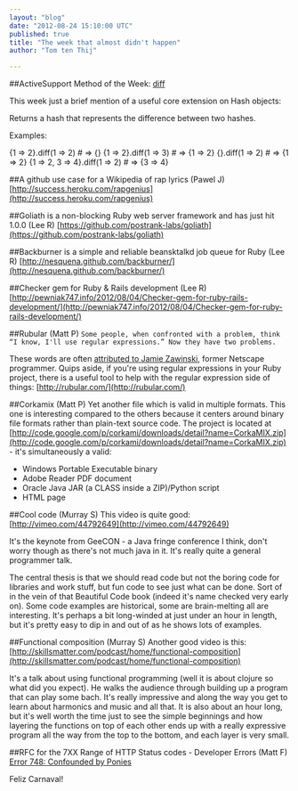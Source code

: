 ```yaml
---
layout: "blog"
date: "2012-08-24 15:10:00 UTC"
published: true
title: "The week that almost didn't happen"
author: "Tom ten Thij"

---
```


##ActiveSupport Method of the Week: [diff](http://api.rubyonrails.org/classes/Hash.html#method-i-diff)

This week just a brief mention of a useful core extension on Hash objects:

Returns a hash that represents the difference between two hashes.

Examples:

{1 => 2}.diff(1 => 2) # => {} {1 => 2}.diff(1 => 3) # => {1 => 2} {}.diff(1 => 2) # => {1 => 2} {1 => 2, 3 => 4}.diff(1 => 2) # => {3 => 4}

 ##A github use case for a Wikipedia of rap lyrics (Pawel J) [http://success.heroku.com/rapgenius](http://success.heroku.com/rapgenius)

##Goliath is a non-blocking Ruby web server framework and has just hit 1.0.0 (Lee R) [https://github.com/postrank-labs/goliath](https://github.com/postrank-labs/goliath)

##Backburner is a simple and reliable beansktalkd job queue for Ruby (Lee R) [http://nesquena.github.com/backburner/](http://nesquena.github.com/backburner/)

##Checker gem for Ruby & Rails development (Lee R) [http://pewniak747.info/2012/08/04/Checker-gem-for-ruby-rails-development/](http://pewniak747.info/2012/08/04/Checker-gem-for-ruby-rails-development/)

##Rubular (Matt P) `Some people, when confronted with a problem, think “I know, I'll use regular expressions.” Now they have two problems.`

These words are often [attributed to Jamie Zawinski](http://regex.info/blog/2006-09-15/247), former Netscape programmer. Quips aside, if you're using regular expressions in your Ruby project, there is a useful tool to help with the regular expression side of things: [http://rubular.com/](http://rubular.com/)

##Corkamix (Matt P) Yet another file which is valid in multiple formats. This one is interesting compared to the others because it centers around binary file formats rather than plain-text source code. The project is located at  [http://code.google.com/p/corkami/downloads/detail?name=CorkaMIX.zip](http://code.google.com/p/corkami/downloads/detail?name=CorkaMIX.zip) - it's simultaneously a valid:* Windows Portable Executable binary* Adobe Reader PDF document* Oracle Java JAR (a CLASS inside a ZIP)/Python script* HTML page

##Cool code (Murray S) This video is quite good: [http://vimeo.com/44792649](http://vimeo.com/44792649)

It's the keynote from GeeCON - a Java fringe conference I think, don't worry though as there's not much java in it. It's really quite a general programmer talk.

The central thesis is that we should read code but not the boring code for libraries and work stuff, but fun code to see just what can be done. Sort of in the vein of that Beautiful Code book (indeed it's name checked very early on). Some code examples are historical, some are brain-melting all are interesting. It's perhaps a bit long-winded at just under an hour in length, but it's pretty easy to dip in and out of as he shows lots of examples.

##Functional composition (Murray S) Another good video is this: [http://skillsmatter.com/podcast/home/functional-composition](http://skillsmatter.com/podcast/home/functional-composition)

It's a talk about using functional programming (well it is about clojure so what did you expect). He walks the audience through building up a program that can play some bach. It's really impressive and along the way you get to learn about harmonics and music and all that. It is also about an hour long, but it's well worth the time just to see the simple beginnings and how layering the functions on top of each other ends up with a really expressive program all the way from the top to the bottom, and each layer is very small.

##RFC for the 7XX Range of HTTP Status codes - Developer Errors (Matt F) [Error 748: Confounded by Ponies](https://github.com/joho/7XX-rfc/)

Feliz Carnaval!


